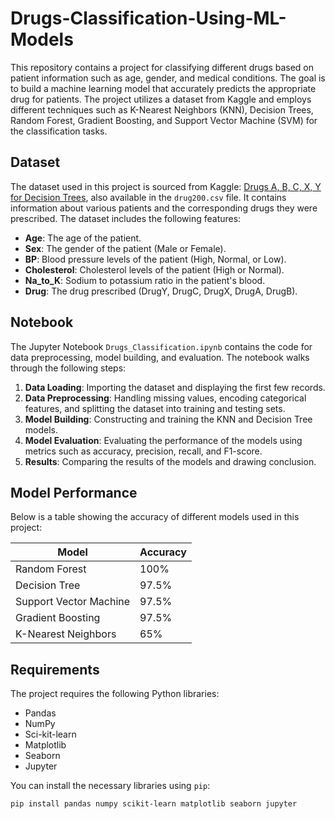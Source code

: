 # Drugs-Classification-Using-ML-Models
This repository contains a project for classifying different drugs based on patient information such as age, gender, and medical conditions. The goal is to build a machine learning model that accurately predicts the appropriate drug for patients. The project utilizes a dataset from Kaggle and employs different techniques such as K-Nearest Neighbors (KNN), Decision Trees, Random Forest, Gradient Boosting, and Support Vector Machine (SVM) for the classification tasks. 

## Dataset
The dataset used in this project is sourced from Kaggle: [Drugs A, B, C, X, Y for Decision Trees](https://www.kaggle.com/datasets/pablomgomez21/drugs-a-b-c-x-y-for-decision-trees/data), also available in the `drug200.csv` file. It contains information about various patients and the corresponding drugs they were prescribed. The dataset includes the following features:
- **Age**: The age of the patient.
- **Sex**: The gender of the patient (Male or Female).
- **BP**: Blood pressure levels of the patient (High, Normal, or Low).
- **Cholesterol**: Cholesterol levels of the patient (High or Normal).
- **Na_to_K**: Sodium to potassium ratio in the patient's blood.
- **Drug**: The drug prescribed (DrugY, DrugC, DrugX, DrugA, DrugB).

## Notebook
The Jupyter Notebook `Drugs_Classification.ipynb` contains the code for data preprocessing, model building, and evaluation. The notebook walks through the following steps:

1. **Data Loading**: Importing the dataset and displaying the first few records.
2. **Data Preprocessing**: Handling missing values, encoding categorical features, and splitting the dataset into training and testing sets.
3. **Model Building**: Constructing and training the KNN and Decision Tree models.
4. **Model Evaluation**: Evaluating the performance of the models using metrics such as accuracy, precision, recall, and F1-score.
5. **Results**: Comparing the results of the models and drawing conclusion.

## Model Performance

Below is a table showing the accuracy of different models used in this project:

| Model                  | Accuracy |
|------------------------|----------|
| Random Forest          | 100%     |
| Decision Tree          | 97.5%    |
| Support Vector Machine | 97.5%    |
| Gradient Boosting      | 97.5%    |
| K-Nearest Neighbors    | 65%      |

## Requirements
The project requires the following Python libraries:

- Pandas
- NumPy
- Sci-kit-learn
- Matplotlib
- Seaborn
- Jupyter

You can install the necessary libraries using `pip`:

```bash
pip install pandas numpy scikit-learn matplotlib seaborn jupyter
